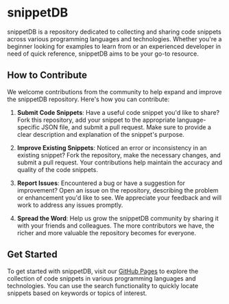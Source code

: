# snippetDB

snippetDB is a repository dedicated to collecting and sharing code snippets across various programming languages and technologies. Whether you're a beginner looking for examples to learn from or an experienced developer in need of quick reference, snippetDB aims to be your go-to resource.

## How to Contribute

We welcome contributions from the community to help expand and improve the snippetDB repository. Here's how you can contribute:

1. **Submit Code Snippets**: Have a useful code snippet you'd like to share? Fork this repository, add your snippet to the appropriate language-specific JSON file, and submit a pull request. Make sure to provide a clear description and explanation of the snippet's purpose.

2. **Improve Existing Snippets**: Noticed an error or inconsistency in an existing snippet? Fork the repository, make the necessary changes, and submit a pull request. Your contributions help maintain the accuracy and quality of the code snippets.

3. **Report Issues**: Encountered a bug or have a suggestion for improvement? Open an issue on the repository, describing the problem or enhancement you'd like to see. We appreciate your feedback and will work to address any issues promptly.

4. **Spread the Word**: Help us grow the snippetDB community by sharing it with your friends and colleagues. The more contributors we have, the richer and more valuable the repository becomes for everyone.

## Get Started

To get started with snippetDB, visit our [GitHub Pages](https://jordanwheelerdev.github.io/SnippetDB/) to explore the collection of code snippets in various programming languages and technologies. You can use the search functionality to quickly locate snippets based on keywords or topics of interest.

